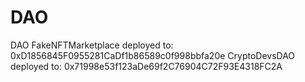 # DAO
DAO
FakeNFTMarketplace deployed to:  0xD1856845F0955281CaDf1b86589c0f998bbfa20e
CryptoDevsDAO deployed to:  0x71998e53f123aDe69f2C76904C72F93E4318FC2A
